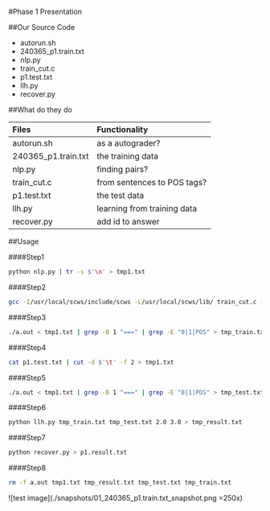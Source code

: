 #Phase 1 Presentation

##Our Source Code

+ autorun.sh
+ 240365\_p1.train.txt
+ nlp.py
+ train\_cut.c
+ p1.test.txt
+ llh.py
+ recover.py

##What do they do

|Files|Functionality|
|:----|:-----------|
|autorun.sh|as a autograder?|
|240365\_p1.train.txt|the training data|
|nlp.py|finding pairs?|
|train\_cut.c|from sentences to POS tags?|
|p1.test.txt|the test data|
|llh.py|learning from training data|
|recover.py|add id to answer|

##Usage

####Step1
```sh
python nlp.py | tr -s $'\n' > tmp1.txt
```
####Step2
```sh
gcc -I/usr/local/scws/include/scws -L/usr/local/scws/lib/ train_cut.c -lscws -o a.out
```

####Step3
```sh
./a.out < tmp1.txt | grep -B 1 "===" | grep -E "0|1|POS" > tmp_train.txt
```

####Step4
```sh
cat p1.test.txt | cut -d $'\t' -f 2 > tmp1.txt
```

####Step5
```sh
./a.out < tmp1.txt | grep -B 1 "===" | grep -E "0|1|POS" > tmp_test.txt
```

####Step6
```sh
python llh.py tmp_train.txt tmp_test.txt 2.0 3.0 > tmp_result.txt
```

####Step7
```sh
python recover.py > p1.result.txt
```

####Step8
```sh
rm -f a.out tmp1.txt tmp_result.txt tmp_test.txt tmp_train.txt
```

![test image](./snapshots/01_240365_p1.train.txt_snapshot.png =250x)

